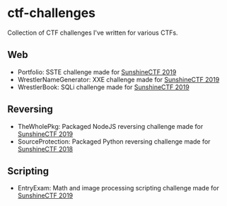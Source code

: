 # ctf-challenges
Collection of CTF challenges I've written for various CTFs.
## Web
- Portfolio: SSTE challenge made for [SunshineCTF 2019](2019.sunshinectf.org)
- WrestlerNameGenerator: XXE challenge made for [SunshineCTF 2019](2019.sunshinectf.org)
- WrestlerBook: SQLi challenge made for [SunshineCTF 2019](2019.sunshinectf.org)
## Reversing
- TheWholePkg: Packaged NodeJS reversing challenge made for [SunshineCTF 2019](2019.sunshinectf.org)
- SourceProtection: Packaged Python reversing challenge made for [SunshineCTF 2018](2018.sunshinectf.org)
## Scripting
- EntryExam: Math and image processing scripting challenge made for [SunshineCTF 2019](2019.sunshinectf.org)